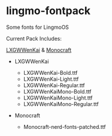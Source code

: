 # lingmo-fontpack

Some fonts for LingmoOS

Current Pack Includes:

[LXGWWenKai](https://github.com/lxgw/LxgwWenKai) & [Monocraft](https://github.com/IdreesInc/Monocraft)

- LXGWWenKai
    - LXGWWenKai-Bold.ttf
    - LXGWWenKai-Light.ttf
    - LXGWWenKai-Regular.ttf
    - LXGWWenKaiMono-Bold.ttf
    - LXGWWenKaiMono-Light.ttf
    - LXGWWenKaiMono-Regular.ttf

- Monocraft
    - Monocraft-nerd-fonts-patched.ttf